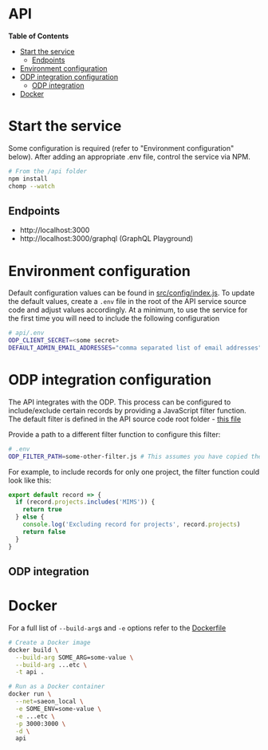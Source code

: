 # API

<!-- START doctoc generated TOC please keep comment here to allow auto update -->
<!-- DON'T EDIT THIS SECTION, INSTEAD RE-RUN doctoc TO UPDATE -->

**Table of Contents**

- [Start the service](#start-the-service)
  - [Endpoints](#endpoints)
- [Environment configuration](#environment-configuration)
- [ODP integration configuration](#odp-integration-configuration)
  - [ODP integration](#odp-integration)
- [Docker](#docker)

<!-- END doctoc generated TOC please keep comment here to allow auto update -->

# Start the service

Some configuration is required (refer to "Environment configuration" below). After adding an appropriate .env file, control the service via NPM.

```sh
# From the /api folder
npm install
chomp --watch
```

## Endpoints

- http://localhost:3000
- http://localhost:3000/graphql (GraphQL Playground)

# Environment configuration

Default configuration values can be found in [src/config/index.js](src/config/index.js). To update the default values, create a `.env` file in the root of the API service source code and adjust values accordingly. At a minimum, to use the service for the first time you will need to include the following configuration

```sh
# api/.env
ODP_CLIENT_SECRET=<some secret>
DEFAULT_ADMIN_EMAIL_ADDRESSES="comma separated list of email addresses"
```

# ODP integration configuration

The API integrates with the ODP. This process can be configured to include/exclude certain records by providing a JavaScript filter function. The default filter is defined in the API source code root folder - [this file](odp-default-filter.js)

Provide a path to a different filter function to configure this filter:

```sh
# .env
ODP_FILTER_PATH=some-other-filter.js # This assumes you have copied the file to the root of the API source code
```

For example, to include records for only one project, the filter function could look like this:

```js
export default record => {
  if (record.projects.includes('MIMS')) {
    return true
  } else {
    console.log('Excluding record for projects', record.projects)
    return false
  }
}
```

## ODP integration

# Docker

For a full list of `--build-arg`s and `-e` options refer to the [Dockerfile](Dockerfile)

```sh
# Create a Docker image
docker build \
  --build-arg SOME_ARG=some-value \
  --build-arg ...etc \
  -t api .

# Run as a Docker container
docker run \
  --net=saeon_local \
  -e SOME_ENV=some-value \
  -e ...etc \
  -p 3000:3000 \
  -d \
  api
```
